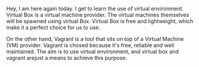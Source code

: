 Hey, I am here again today. I get to learn the use of virtual environment.
Virtual Box is a virtual machine provider. The virtual machines themselves will be spawned using virtual Box.
Virtual Box is free and lightweight, which make it a perfect choice for us to use.

On the other hand, Vagrant is a tool that sits on top of a Virtual Machine (VM) provider. Vagrant is chosed because it's free, reliable and well maintained. The aim is to use virtual environment, and virtual box and vagrant arejust a means to achieve this purpose.
